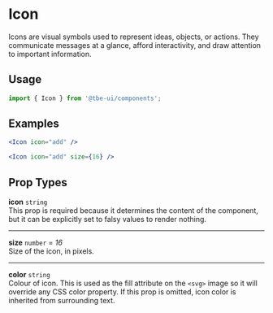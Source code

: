 # Icon

Icons are visual symbols used to represent ideas, objects, or actions. They communicate messages at a glance, afford interactivity, and draw attention to important information.

## Usage

```js
import { Icon } from '@tbe-ui/components';
```

## Examples

```jsx
<Icon icon="add" />
```

```jsx
<Icon icon="add" size={16} />
```

## Prop Types

**icon** `string`<br />
This prop is required because it determines the content of the component, but it can be explicitly set to falsy values to render nothing.

---

**size** `number` = _16_<br />
Size of the icon, in pixels.

---

**color** `string`<br />
Colour of icon. This is used as the fill attribute on the `<svg>` image so it will override any CSS color property. If this prop is omitted, icon color is inherited from surrounding text.
